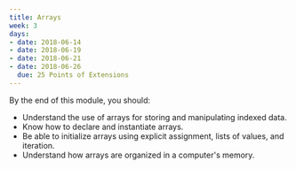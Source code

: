 ```yaml
---
title: Arrays
week: 3
days:
- date: 2018-06-14
- date: 2018-06-19
- date: 2018-06-21
- date: 2018-06-26
  due: 25 Points of Extensions
---
```


By the end of this module, you should:

<UL>
<LI>Understand the use of arrays for storing and manipulating indexed data.</LI>
<LI>Know how to declare and instantiate arrays.</LI>
<LI>Be able to initialize arrays using explicit assignment, lists of values, and iteration.</LI>
<LI>Understand how arrays are organized in a computer's memory.</LI>
</UL>
